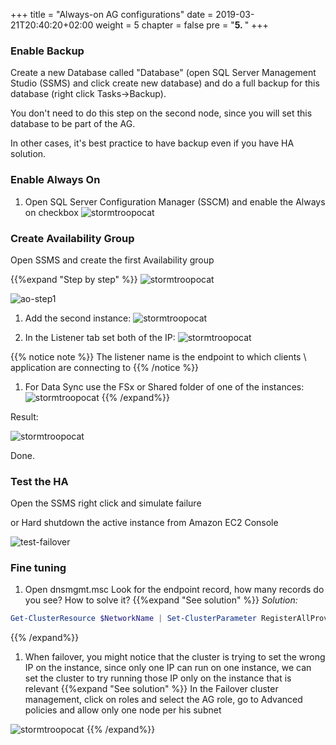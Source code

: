 +++
title = "Always-on AG configurations"
date = 2019-03-21T20:40:20+02:00
weight = 5
chapter = false
pre = "<b>5. </b>"
+++

### Enable Backup

Create a new Database called "Database" (open SQL Server Management Studio (SSMS) and click create new database) and do a full backup for this database (right click Tasks->Backup).

You don't need to do this step on the second node, since you will set this database to be part of the AG.

In other cases, it's best practice to have backup even if you have HA solution.

### Enable Always On

1. Open SQL Server Configuration Manager (SSCM) and enable the Always on checkbox
![stormtroopocat](/images/screenshots/image018.png?classes=border,shadow)

### Create Availability Group

Open SSMS and create the first Availability group

{{%expand "Step by step" %}}
![stormtroopocat](/images/screenshots/image021.png?classes=border,shadow)

![ao-step1](/images/screenshots/Steps/ao-step1.png?classes=border,shadow)

1. Add the second instance:
![stormtroopocat](/images/screenshots/image022.png?classes=border,shadow)

2. In the Listener tab set both of the IP:
![stormtroopocat](/images/screenshots/Steps/ao-step-replica.png?classes=border,shadow)

{{% notice note %}}
The listener name is the endpoint to which clients \ application are connecting to
{{% /notice %}}

1. For Data Sync use the FSx or Shared folder of one of the instances:
![stormtroopocat](/images/screenshots/Steps/ao-step-datarep.png?classes=border,shadow)
{{% /expand%}}

Result:

![stormtroopocat](/images/screenshots/image025.png?classes=border,shadow)

Done.

### Test the HA

Open the SSMS right click and simulate failure

or Hard shutdown the active instance from Amazon EC2 Console

![test-failover](/images/screenshots/Steps/test-failover.png?classes=border,shadow)

### Fine tuning

1. Open dnsmgmt.msc
Look for the endpoint record, how many records do you see? How to solve it?
{{%expand "See solution" %}}
*Solution:*

```powershell
Get-ClusterResource $NetworkName | Set-ClusterParameter RegisterAllProvidersIP 0
```

{{% /expand%}}

1. When failover, you might notice that the cluster is trying to set the wrong IP on the instance, since only one IP can run on one instance, we can set the cluster to try running those IP only on the instance that is relevant
{{%expand "See solution" %}}
In the Failover cluster management, click on roles and select the AG role, go to Advanced policies and allow only one node per his subnet

![stormtroopocat](/images/screenshots/image026.png?classes=border,shadow)
{{% /expand%}}
